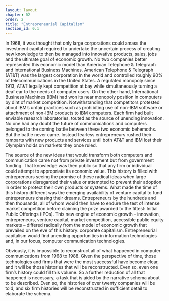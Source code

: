 ```yaml
---
layout: layout
chapter: 02
order: 2
title: "Entrepreneurial Capitalism"
section_id: 0.1
---
```


In 1968, it was thought that only large corporations could amass the investment capital required to undertake the uncertain process of creating new knowledge to then be managed into innovative products, sales, jobs and the ultimate goal of economic growth. No two companies better represented this economic model than American Telephone & Telegraph and International Business Machines. American Telephone & Telegraph (AT&T) was the largest corporation in the world and controlled roughly 90% of telecommunications in the United States. A regulated monopoly since 1913, AT&T legally kept competition at bay while simultaneously turning a deaf ear to the needs of computer users. On the other hand, International Business Machines (IBM) had won its near monopoly position in computers by dint of market competition. Notwithstanding that competitors protested about IBM’s unfair practices such as prohibiting use of non-IBM software or attachment of non-IBM products to IBM computers. Each firm had built enviable research laboratories, touted as the source of unending innovation. No one had any doubt the future of communications and computers belonged to the coming battle between these two economic behemoths. But the battle never came. Instead fearless entrepreneurs rushed their ramparts with new products and services until both AT&T and IBM lost their Olympian holds on markets they once ruled.

The source of the new ideas that would transform both computers and communication came not from private investment but from government funding. That knowledge was then public so that any firm or individual could attempt to appropriate its economic value. This history is filled with entrepreneurs seeing the promise of these radical ideas when large corporations disregarded their value or attempted to prevent their adoption in order to protect their own products or systems. What made the time of this history different was the emerging availability of venture capital to fund entrepreneurs chasing their dreams. Entrepreneurs by the hundreds and then thousands, all of whom would then have to endure the test of intense market competition before claiming the prize awarded to the fittest: Initial Public Offerings (IPOs). This new engine of economic growth – innovation, entrepreneurs, venture capital, market competition, accessible public equity markets – differed radically from the model of economic growth that prevailed on the eve of this history: corporate capitalism. Entrepreneurial capitalism would find unending opportunities in information technologies and, in our focus, computer communication technologies.

Obviously, it is impossible to reconstruct all of what happened in computer communications from 1968 to 1988. Given the perspective of time, those technologies and firms that were the most successful have become clear, and it will be those histories that will be reconstructed. Even so, even one firm’s history could fill this volume. So a further reduction of all that happened is necessary, a task that is aided by the narrative schema about to be described. Even so, the histories of over twenty companies will be told, and six firm histories will be reconstructed in sufficient detail to elaborate the schema.